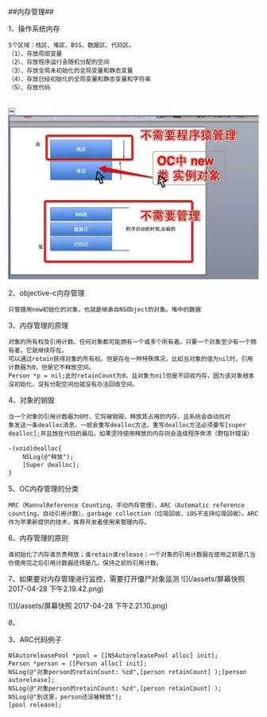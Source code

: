 ##内存管理##

1、操作系统内存

    5个区域：栈区、堆区、BSS、数据区、代码区。
    （1）、存放局部变量
    （2）、存放程序运行会随机分配的空间
    （3）、存放全局未初始化的全局变量和静态变量
    （4）、存放已经初始化的全局变量和静态变量和字符串
    （5）、存放代码
    ￼

￼![](/assets/screenshot.png)


2、objective-c内存管理
    
    只管理用new初始化的对象，也就是继承自NSObject的对象。堆中的数据

3、内存管理的原理

    对象的所有权及引用计数。任何对象都可能拥有一个或多个所有者。只要一个对象至少有一个拥有者，它就继续存在。
    可以通过retain获得对象的所有权。但是存在一种特殊情况，比如当对象的值为nil时，引用计数器为0，但是它不释放空间。
    Person *p = nil;此时retainCount为0，且对象为nil但是不回收内存，因为该对象根本没初始化，没有分配空间也就没有办法回收空间。
    
4、对象的销毁

    当一个对象的引用计数器为0时，它将被销毁，释放其占用的内存，且系统会自动向对        象发送一条dealloc消息，一般会重写dealloc方法，重写dealloc方法必须要写[super dealloc];并且放在代码的最后。如果坚持使用释放的内存则会造成程序奔溃（野指针错误）
    
```
-(void)dealloc{
    NSLog(@"释放");
    [Super dealloc];
}

```


5、OC内存管理的分类
    
    MRC（MannulReference Counting，手动内存管理）、ARC（Automatic reference counting，自动引用计数）、garbage collection（垃圾回收，iOS不支持垃圾回收）。ARC作为苹果新提供的技术，推荐开发者使用来管理内存。
    
6、内存管理的原则

    谁初始化了内存谁负责释放；谁retain谁release；一个对象的引用计数器在使用之前是几当你使用完之后引用计数器还得是几，保持之前的引用计数。
    
7、如果要对内存管理进行监控，需要打开僵尸对象监测
![](/assets/屏幕快照 2017-04-28 下午2.19.42.png)

![](/assets/屏幕快照 2017-04-28 下午2.21.10.png)
    
    
    
8、 
    

3、ARC代码例子

```
NSAutoreleasePool *pool = [[NSAutoreleasePool alloc] init];
Person *person = [[Person alloc] init];
NSLog(@"对象person的retainCount: %zd",[person retainCount] );[person autorelease];
NSLog(@"对象person的retainCount: %zd",[person retainCount] );
NSLog(@"到这里，person还没被释放");
[pool release];
```

